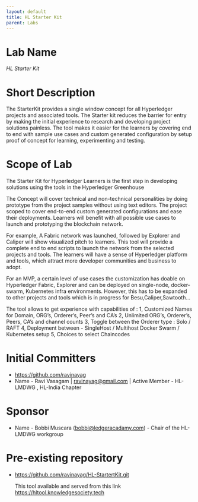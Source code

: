 ```yaml
---
layout: default
title: HL Starter Kit
parent: Labs
---
```


# Lab Name
_HL Starter Kit_

# Short Description

The StarterKit provides a single window concept for all Hyperledger projects and associated tools. The Starter kit reduces the barrier for entry by making the initial experience to research and developing project solutions painless. The tool makes it easier for the learners by covering end to end  with sample use cases and custom generated configuration by setup proof of concept for learning, experimenting and testing.


# Scope of Lab

The Starter Kit for Hyperledger Learners is the first step in developing solutions using the tools in the Hyperledger Greenhouse

The Concept will cover technical and non-technical personalities by doing prototype from the project samples without using text editors. The project scoped to cover end-to-end custom generated configurations and ease their deployments. Learners will benefit with all possible use cases to launch and prototyping the blockchain network.

For example, A Fabric network was launched, followed by Explorer and Caliper will show visualized pitch to learners.
This tool will provide a complete end to end scripts to launch the network from the selected projects and tools. The learners will have a sense of Hyperledger platform and tools, which attract more developer communities and business to adopt.

For an MVP, a certain level of use cases the customization has doable on Hyperledger Fabric, Explorer and can be deployed on single-node, docker-swarm, Kubernetes infra environments. However, this has to be expanded to other projects and tools which is in progress for Besu,Caliper,Sawtooth...

The tool allows to get experience with capabilities of :
 1, Customized Names for Domain, ORG’s, Orderer’s, Peer’s and CA’s
 2, Unlimited ORG’s, Orderer’s, Peers, CA’s  and channel  counts
 3, Toggle between the Orderer type : Solo  / RAFT
 4, Deployment between - SingleHost / Multihost Docker Swarm / Kubernetes setup
 5, Choices to select Chaincodes


# Initial Committers

- https://github.com/ravinayag
- Name - Ravi Vasagam | ravinayag@gmail.com | Active Member - HL-LMDWG , HL-India Chapter 

# Sponsor

- Name - Bobbi Muscara (bobbi@ledgeracadamy.com) - Chair of the HL-LMDWG workgroup

# Pre-existing repository

- https://github.com/ravinayag/HL-StartertKit.git

   This tool available and served from this link https://hltool.knowledgesociety.tech
